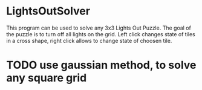 # LightsOutSolver
This program can be used to solve any 3x3 Lights Out Puzzle.
The goal of the puzzle is to turn off all lights on the grid. Left click changes state of tiles in a cross shape,
right click allows to change state of choosen tile.

# TODO use gaussian method, to solve any square grid
